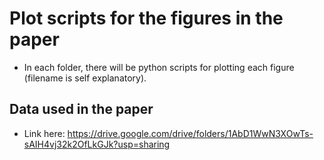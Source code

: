 # Plot scripts for the figures in the paper

* In each folder, there will be python scripts for plotting each figure (filename is self explanatory).  

## Data used in the paper
* Link here: https://drive.google.com/drive/folders/1AbD1WwN3XOwTs-sAIH4vj32k2OfLkGJk?usp=sharing

